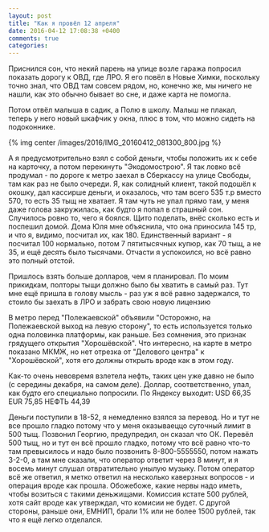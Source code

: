 ```yaml
---
layout: post
title: "Как я провёл 12 апреля"
date: 2016-04-12 17:08:38 +0400
comments: true
categories: 
---
```

Приснился сон, что некий парень на улице возле гаража попросил показать дорогу к ОВД, где ЛРО. Я его повёл в Новые Химки, поскольку точно знал, что ОВД там совсем рядом, но, конечно же, мы ничего не нашли, как это обычно бывает во сне, и даже карта не помогла.

Потом отвёл малыша в садик, а Полю в школу. Малыш не плакал, теперь у него новый шкафчик у окна, плюс в том, что можно сидеть на подоконнике.

{% img center /images/2016/IMG_20160412_081300_800.jpg %}

А я предусмотрительно взял с собой деньги, чтобы положить их к себе на карточку, а потом перекинуть "Экодомострою". Я так ловко всё продумал - по дороге к метро заехал в Сберкассу на улице Свободы, там как раз не было очереди. Я, как солидный клиент, такой подошёл к окошку, дал кассирше деньги, и оказалось, что там всего 535 т.р вместо 570, то есть 35 тыщ не хватает. Я там чуть не упал прямо там, у меня даже голова закружилась, как будто я попал в страшный сон. Случилось ровно то, чего я боялся. Щито поделать, внёс сколько есть и поспешил домой. Дома Юля мне объяснила, что она приносила 145 тр, и что я, видимо, посчитал их, как 180. Единственный вариант - я посчитал 100 нормально, потом 7 пятитысячных купюр, как 70 тыщ, а не 35, и ещё десять было тысячами. Отчасти я успокоился, но всё равно это полный отстой.

Пришлось взять больше долларов, чем я планировал. По моим прикидкам, полторы тыщи должно было бы хватить в самый раз. Тут мне ещё пришла в голову мысль - раз уж я всё равно задержался, то стоило бы заехать в ЛРО и забрать свою новую лицензию

В метро перед "Полежаевской" объявили "Осторожно, на Полежаевской выход на левую сторону", то есть используется только одна половинка платформы, как раньше. Без сомнения, это признак грядущего открытия "Хорошёвской". Что интересно, на карте в метро показано МКМЖ, но нет отрезка от "Делового центра" к "Хорошёвской", хотя его должны открыть вроде как в этом году.

Как-то очень невовремя взлетела нефть, таких цен уже давно не было (с середины декабря, на самом деле). Доллар, соответственно, упал, как будто его специально попросили. По Яндексу выходит: USD 66,35 EUR 75,85 НЕФТЬ 44,39

Деньги поступили в 18-52, я немедленно взялся за перевод. Но и тут не все прошло гладко потому что у меня оказываеццо суточный лимит в 500 тыщ. Позвонил Георгию, предупредил, он сказал что ОК. Перевёл 500 тыщ, но и тут ен всё прошло гладко, потому что всё равно что-то там превысилось и надо было позвонить 8-800-5555550, потом нажать 3-2-0, а там мне сказали, что оператор ответит через 8 минут, и я восемь минут слушал отвратительно унылую музыку. Потом оператор всё же ответил, я метко ответил на несколько каверзных вопросов - и операция вроде как прошла. Обожебоже, какие нервы надо иметь, чтобы возиться с такими деньжищами. Комиссия кстате 500 рублей, хотя сайт вроде как утверждал, что комисии не будет. С другой стороны, раньше они, ЕМНИП, брали 1% или не более 1500 рублей, так что я ещё легко отделался.